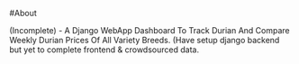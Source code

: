 #About

(Incomplete) - A Django WebApp Dashboard To Track Durian And Compare Weekly Durian Prices Of All Variety Breeds. (Have setup django backend but yet to complete frontend & crowdsourced data.
